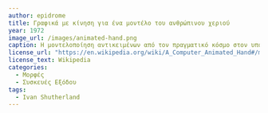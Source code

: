 ```yaml
---
author: epidrome 
title: Γραφικά με κίνηση για ένα μοντέλο του ανθρώπινου χεριού 
year: 1972 
image_url: /images/animated-hand.png
caption: Η μοντελοποίηση αντικειμένων από τον πραγματικό κόσμο στον υπολογιστή αρχικά γινόταν σε συνδυασμό με αναλογικά μέσα, όπως το φιλμ για την καταγραφή των διαδοχικών εικόνων, αλλά σταδιακά μεταφέρθηκε στον υπολογιστή. Η μοντελοποίηση με κινούμενα γραφικά για το ανθρώπινο χέρι από τον μαθητή του Ivan Sutherland Edwin Catmull θεωρείται η αφετηρία που τελικά οδήγησε στις ψηφιακές ταινίες. 
license_url: "https://en.wikipedia.org/wiki/A_Computer_Animated_Hand#/media/File:ComputerAnimatedHand.png"
license_text: Wikipedia
categories:
  - Μορφές 
  - Συσκευές Εξόδου 
tags:
  - Ivan Shutherland
---
```

